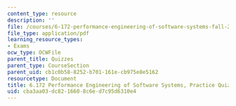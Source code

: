 ```yaml
---
content_type: resource
description: ''
file: /courses/6-172-performance-engineering-of-software-systems-fall-2018/cba3aa03dc8216608c6ed7c95d6310e4_MIT6_172F18_practicequiz3.pdf
file_type: application/pdf
learning_resource_types:
- Exams
ocw_type: OCWFile
parent_title: Quizzes
parent_type: CourseSection
parent_uid: cb1c0b58-8252-b701-161e-cb975e8e5162
resourcetype: Document
title: 6.172 Performance Engineering of Software Systems, Practice Quiz 3
uid: cba3aa03-dc82-1660-8c6e-d7c95d6310e4
---
```

